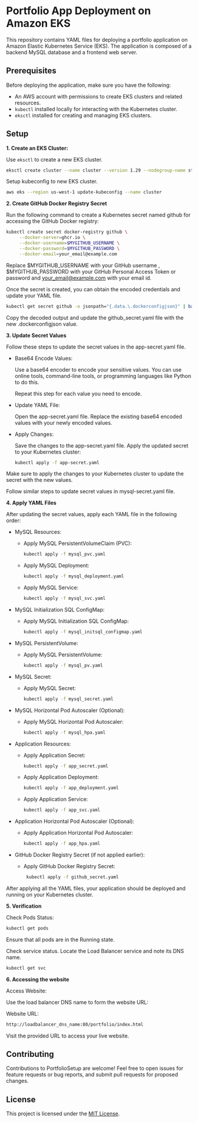 # Portfolio App Deployment on Amazon EKS

This repository contains YAML files for deploying a portfolio application on Amazon Elastic Kubernetes Service (EKS). The application is composed of a backend MySQL database and a frontend web server.

## Prerequisites

Before deploying the application, make sure you have the following:

- An AWS account with permissions to create EKS clusters and related resources.
- `kubectl` installed locally for interacting with the Kubernetes cluster.
- `eksctl` installed for creating and managing EKS clusters.

## Setup

**1. Create an EKS Cluster:**

   Use `eksctl` to create a new EKS cluster.
   ```bash
   eksctl create cluster --name cluster --version 1.29 --nodegroup-name standard-workers --node-type t2.large --nodes 1 --nodes-min 1 --nodes-max 1 --region=us-west-1
   ```
   Setup kubeconfig to new EKS cluster.
   ```bash
   aws eks --region us-west-1 update-kubeconfig --name cluster
   ```

**2. Create GitHub Docker Registry Secret**

   Run the following command to create a Kubernetes secret named github for accessing the GitHub Docker registry:
   ```bash
   kubectl create secret docker-registry github \
        --docker-server=ghcr.io \
        --docker-username=$MYGITHUB_USERNAME \
        --docker-password=$MYGITHUB_PASSWORD \
        --docker-email=your_email@example.com
   ```

   Replace $MYGITHUB_USERNAME with your GitHub username , $MYGITHUB_PASSWORD with your GitHub Personal Access Token or password and your_email@example.com with your email id.

   Once the secret is created, you can obtain the encoded credentials and update your YAML file.

   ```bash
   kubectl get secret github -o jsonpath="{.data.\.dockerconfigjson}" | base64 --decode
   ```

   Copy the decoded output and update the github_secret.yaml file with the new .dockerconfigjson value.
   
**3. Update Secret Values**

   Follow these steps to update the secret values in the app-secret.yaml file.
    
   * Base64 Encode Values:
    
       Use a base64 encoder to encode your sensitive values. You can use online tools, command-line tools, or programming languages like Python to do this.
    
       Repeat this step for each value you need to encode.
    
  * Update YAML File:
    
       Open the app-secret.yaml file.
       Replace the existing base64 encoded values with your newly encoded values.
    
  * Apply Changes:
    
       Save the changes to the app-secret.yaml file.
       Apply the updated secret to your Kubernetes cluster:
      
       ```bash
       kubectl apply -f app-secret.yaml
       ```
   Make sure to apply the changes to your Kubernetes cluster to update the secret with the new values.

Follow similar steps to update secret values in mysql-secret.yaml file.

**4. Apply YAML Files**

After updating the secret values, apply each YAML file in the following order:

- MySQL Resources:

  - Apply MySQL PersistentVolumeClaim (PVC):
    ```bash
    kubectl apply -f mysql_pvc.yaml
  
  - Apply MySQL Deployment:
    ```bash
    kubectl apply -f mysql_deployment.yaml

  - Apply MySQL Service:
     ```bash
     kubectl apply -f mysql_svc.yaml

- MySQL Initialization SQL ConfigMap:
   - Apply MySQL Initialization SQL ConfigMap:
     ```bash
     kubectl apply -f mysql_initsql_configmap.yaml
     
- MySQL PersistentVolume:
  - Apply MySQL PersistentVolume:
    ```bash
    kubectl apply -f mysql_pv.yaml

- MySQL Secret:
   - Apply MySQL Secret:
     ```bash
     kubectl apply -f mysql_secret.yaml
     
- MySQL Horizontal Pod Autoscaler (Optional):
   - Apply MySQL Horizontal Pod Autoscaler:
     ```bash
     kubectl apply -f mysql_hpa.yaml

- Application Resources:
   - Apply Application Secret:
     ```bash
     kubectl apply -f app_secret.yaml

   - Apply Application Deployment:
     ```bash
     kubectl apply -f app_deployment.yaml

   - Apply Application Service:
     ```bash
     kubectl apply -f app_svc.yaml

- Application Horizontal Pod Autoscaler (Optional):
   - Apply Application Horizontal Pod Autoscaler:
     ```bash
     kubectl apply -f app_hpa.yaml
     
- GitHub Docker Registry Secret (if not applied earlier):
   - Apply GitHub Docker Registry Secret:
     ```bash
      kubectl apply -f github_secret.yaml

After applying all the YAML files, your application should be deployed and running on your Kubernetes cluster.

**5. Verification**

Check Pods Status:
```bash
kubectl get pods
```
Ensure that all pods are in the Running state.

Check service status. Locate the Load Balancer service and note its DNS name.
```bash
kubectl get svc
```

**6. Accessing the website**
   
Access Website:

Use the load balancer DNS name to form the website URL:

Website URL: 
```bash
http://loadbalancer_dns_name:80/portfolio/index.html
```
Visit the provided URL to access your live website.

## Contributing

Contributions to PortfolioSetup are welcome! Feel free to open issues for feature requests or bug reports, and submit pull requests for proposed changes.

## License

This project is licensed under the [MIT License](LICENSE).
